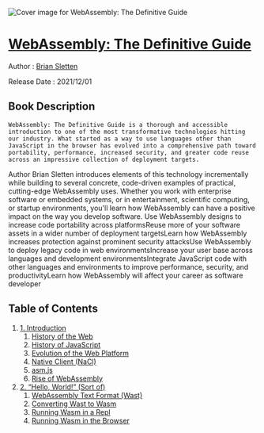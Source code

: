 ![Cover image for WebAssembly: The Definitive Guide](https://imgdetail.ebookreading.net/cover/cover/20201212/EB9781492089834.jpg)

[WebAssembly: The Definitive Guide](https://ebookreading.net/view/book/WebAssembly%3A+The+Definitive+Guide-EB9781492089834_1.html "WebAssembly: The Definitive Guide")
====================================================================================================================

Author : [Brian Sletten](https://ebookreading.net/search/author/Brian+Sletten)

Release Date : 2021/12/01

Book Description
-----------------


    
    WebAssembly: The Definitive Guide is a thorough and accessible introduction to one of the most transformative technologies hitting our industry. What started as a way to use languages other than JavaScript in the browser has evolved into a comprehensive path toward portability, performance, increased security, and greater code reuse across an impressive collection of deployment targets.
Author Brian Sletten introduces elements of this technology incrementally while building to several concrete, code-driven examples of practical, cutting-edge WebAssembly uses. Whether you work with enterprise software or embedded systems, or in entertainment, scientific computing, or startup environments, you'll learn how WebAssembly can have a positive impact on the way you develop software.
Use WebAssembly designs to increase code portability across platformsReuse more of your software assets in a wider number of deployment targetsLearn how WebAssembly increases protection against prominent security attacksUse WebAssembly to deploy legacy code in web environmentsIncrease your user base across languages and development environmentsIntegrate JavaScript code with other languages and environments to improve performance, security, and productivityLearn how WebAssembly will affect your career as software developer
  

Table of Contents
-----------------

1. [1. Introduction](https://ebookreading.net/view/book/WebAssembly%3A+The+Definitive+Guide-EB9781492089834_4.html#wasm_tdg:introducti)
    1. [History of the Web](https://ebookreading.net/view/book/WebAssembly%3A+The+Definitive+Guide-EB9781492089834_4.html#idm46180222075752)
    1. [History of JavaScript](https://ebookreading.net/view/book/WebAssembly%3A+The+Definitive+Guide-EB9781492089834_4.html#idm46180222658744)
    1. [Evolution of the Web Platform](https://ebookreading.net/view/book/WebAssembly%3A+The+Definitive+Guide-EB9781492089834_4.html#idm46180222644264)
    1. [Native Client (NaCl)](https://ebookreading.net/view/book/WebAssembly%3A+The+Definitive+Guide-EB9781492089834_4.html#idm46180222643672)
    1. [asm.js](https://ebookreading.net/view/book/WebAssembly%3A+The+Definitive+Guide-EB9781492089834_4.html#idm46180223124872)
    1. [Rise of WebAssembly](https://ebookreading.net/view/book/WebAssembly%3A+The+Definitive+Guide-EB9781492089834_4.html#idm46180222783416)
1. [2. “Hello, World!” (Sort of)](https://ebookreading.net/view/book/WebAssembly%3A+The+Definitive+Guide-EB9781492089834_5.html#wasm_tdg:helloworld)
    1. [WebAssembly Text Format (Wast)](https://ebookreading.net/view/book/WebAssembly%3A+The+Definitive+Guide-EB9781492089834_5.html#idm46180218220968)
    1. [Converting Wast to Wasm](https://ebookreading.net/view/book/WebAssembly%3A+The+Definitive+Guide-EB9781492089834_5.html#idm46180218220376)
    1. [Running Wasm in a Repl](https://ebookreading.net/view/book/WebAssembly%3A+The+Definitive+Guide-EB9781492089834_5.html#idm46180218025944)
    1. [Running Wasm in the Browser](https://ebookreading.net/view/book/WebAssembly%3A+The+Definitive+Guide-EB9781492089834_5.html#idm46180217757880)
